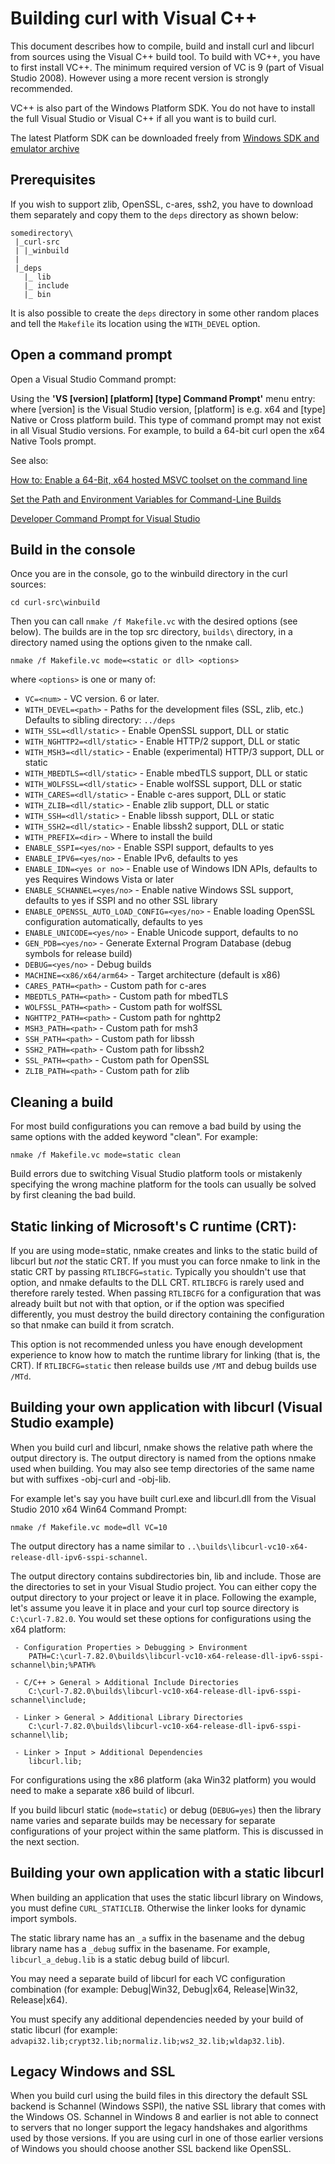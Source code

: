 <!--
Copyright (C) Daniel Stenberg, <daniel@haxx.se>, et al.

SPDX-License-Identifier: curl
-->

# Building curl with Visual C++

 This document describes how to compile, build and install curl and libcurl
 from sources using the Visual C++ build tool. To build with VC++, you have to
 first install VC++. The minimum required version of VC is 9 (part of Visual
 Studio 2008). However using a more recent version is strongly recommended.

 VC++ is also part of the Windows Platform SDK. You do not have to install the
 full Visual Studio or Visual C++ if all you want is to build curl.

 The latest Platform SDK can be downloaded freely from [Windows SDK and
 emulator
 archive](https://developer.microsoft.com/en-us/windows/downloads/sdk-archive)

## Prerequisites

 If you wish to support zlib, OpenSSL, c-ares, ssh2, you have to download them
 separately and copy them to the `deps` directory as shown below:

    somedirectory\
     |_curl-src
     | |_winbuild
     |
     |_deps
       |_ lib
       |_ include
       |_ bin

 It is also possible to create the `deps` directory in some other random places
 and tell the `Makefile` its location using the `WITH_DEVEL` option.

## Open a command prompt

Open a Visual Studio Command prompt:

 Using the **'VS [version] [platform] [type] Command Prompt'** menu entry:
 where [version] is the Visual Studio version, [platform] is e.g. x64 and
 [type] Native or Cross platform build. This type of command prompt may not
 exist in all Visual Studio versions. For example, to build a 64-bit curl open
 the x64 Native Tools prompt.

 See also:

 [How to: Enable a 64-Bit, x64 hosted MSVC toolset on the command line](https://docs.microsoft.com/en-us/cpp/build/how-to-enable-a-64-bit-visual-cpp-toolset-on-the-command-line)

 [Set the Path and Environment Variables for Command-Line Builds](https://docs.microsoft.com/en-us/cpp/build/building-on-the-command-line)

 [Developer Command Prompt for Visual Studio](https://docs.microsoft.com/en-us/dotnet/framework/tools/developer-command-prompt-for-vs)

## Build in the console

 Once you are in the console, go to the winbuild directory in the curl
 sources:

    cd curl-src\winbuild

 Then you can call `nmake /f Makefile.vc` with the desired options (see
 below). The builds are in the top src directory, `builds\` directory, in a
 directory named using the options given to the nmake call.

    nmake /f Makefile.vc mode=<static or dll> <options>

where `<options>` is one or many of:

 - `VC=<num>`                    - VC version. 6 or later.
 - `WITH_DEVEL=<path>`           - Paths for the development files (SSL, zlib, etc.)
                                   Defaults to sibling directory: `../deps`
 - `WITH_SSL=<dll/static>`       - Enable OpenSSL support, DLL or static
 - `WITH_NGHTTP2=<dll/static>`   - Enable HTTP/2 support, DLL or static
 - `WITH_MSH3=<dll/static>`      - Enable (experimental) HTTP/3 support, DLL or static
 - `WITH_MBEDTLS=<dll/static>`   - Enable mbedTLS support, DLL or static
 - `WITH_WOLFSSL=<dll/static>`   - Enable wolfSSL support, DLL or static
 - `WITH_CARES=<dll/static>`     - Enable c-ares support, DLL or static
 - `WITH_ZLIB=<dll/static>`      - Enable zlib support, DLL or static
 - `WITH_SSH=<dll/static>`       - Enable libssh support, DLL or static
 - `WITH_SSH2=<dll/static>`      - Enable libssh2 support, DLL or static
 - `WITH_PREFIX=<dir>`           - Where to install the build
 - `ENABLE_SSPI=<yes/no>`        - Enable SSPI support, defaults to yes
 - `ENABLE_IPV6=<yes/no>`        - Enable IPv6, defaults to yes
 - `ENABLE_IDN=<yes or no>`      - Enable use of Windows IDN APIs, defaults to yes
                                   Requires Windows Vista or later
 - `ENABLE_SCHANNEL=<yes/no>`    - Enable native Windows SSL support, defaults
                                   to yes if SSPI and no other SSL library
 - `ENABLE_OPENSSL_AUTO_LOAD_CONFIG=<yes/no>`
                                 - Enable loading OpenSSL configuration
                                   automatically, defaults to yes
 - `ENABLE_UNICODE=<yes/no>`     - Enable Unicode support, defaults to no
 - `GEN_PDB=<yes/no>`            - Generate External Program Database
                                   (debug symbols for release build)
 - `DEBUG=<yes/no>`              - Debug builds
 - `MACHINE=<x86/x64/arm64>`     - Target architecture (default is x86)
 - `CARES_PATH=<path>`           - Custom path for c-ares
 - `MBEDTLS_PATH=<path>`         - Custom path for mbedTLS
 - `WOLFSSL_PATH=<path>`         - Custom path for wolfSSL
 - `NGHTTP2_PATH=<path>`         - Custom path for nghttp2
 - `MSH3_PATH=<path>`            - Custom path for msh3
 - `SSH_PATH=<path>`             - Custom path for libssh
 - `SSH2_PATH=<path>`            - Custom path for libssh2
 - `SSL_PATH=<path>`             - Custom path for OpenSSL
 - `ZLIB_PATH=<path>`            - Custom path for zlib

## Cleaning a build

 For most build configurations you can remove a bad build by using the same
 options with the added keyword "clean". For example:

    nmake /f Makefile.vc mode=static clean

 Build errors due to switching Visual Studio platform tools or mistakenly
 specifying the wrong machine platform for the tools can usually be solved by
 first cleaning the bad build.

## Static linking of Microsoft's C runtime (CRT):

 If you are using mode=static, nmake creates and links to the static build of
 libcurl but *not* the static CRT. If you must you can force nmake to link in
 the static CRT by passing `RTLIBCFG=static`. Typically you shouldn't use that
 option, and nmake defaults to the DLL CRT. `RTLIBCFG` is rarely used and
 therefore rarely tested. When passing `RTLIBCFG` for a configuration that was
 already built but not with that option, or if the option was specified
 differently, you must destroy the build directory containing the
 configuration so that nmake can build it from scratch.

 This option is not recommended unless you have enough development experience
 to know how to match the runtime library for linking (that is, the CRT). If
 `RTLIBCFG=static` then release builds use `/MT` and debug builds use `/MTd`.

## Building your own application with libcurl (Visual Studio example)

 When you build curl and libcurl, nmake shows the relative path where the
 output directory is. The output directory is named from the options nmake
 used when building. You may also see temp directories of the same name but
 with suffixes -obj-curl and -obj-lib.

 For example let's say you have built curl.exe and libcurl.dll from the Visual
 Studio 2010 x64 Win64 Command Prompt:

    nmake /f Makefile.vc mode=dll VC=10

 The output directory has a name similar to
 `..\builds\libcurl-vc10-x64-release-dll-ipv6-sspi-schannel`.

 The output directory contains subdirectories bin, lib and include. Those are
 the directories to set in your Visual Studio project. You can either copy the
 output directory to your project or leave it in place. Following the example,
 let's assume you leave it in place and your curl top source directory is
 `C:\curl-7.82.0`. You would set these options for configurations using the
 x64 platform:

~~~
 - Configuration Properties > Debugging > Environment
    PATH=C:\curl-7.82.0\builds\libcurl-vc10-x64-release-dll-ipv6-sspi-schannel\bin;%PATH%

 - C/C++ > General > Additional Include Directories
    C:\curl-7.82.0\builds\libcurl-vc10-x64-release-dll-ipv6-sspi-schannel\include;

 - Linker > General > Additional Library Directories
    C:\curl-7.82.0\builds\libcurl-vc10-x64-release-dll-ipv6-sspi-schannel\lib;

 - Linker > Input > Additional Dependencies
    libcurl.lib;
~~~

 For configurations using the x86 platform (aka Win32 platform) you would
 need to make a separate x86 build of libcurl.

 If you build libcurl static (`mode=static`) or debug (`DEBUG=yes`) then the
 library name varies and separate builds may be necessary for separate
 configurations of your project within the same platform. This is discussed in
 the next section.

## Building your own application with a static libcurl

 When building an application that uses the static libcurl library on Windows,
 you must define `CURL_STATICLIB`. Otherwise the linker looks for dynamic
 import symbols.

 The static library name has an `_a` suffix in the basename and the debug
 library name has a `_debug` suffix in the basename. For example,
 `libcurl_a_debug.lib` is a static debug build of libcurl.

 You may need a separate build of libcurl for each VC configuration combination
 (for example: Debug|Win32, Debug|x64, Release|Win32, Release|x64).

 You must specify any additional dependencies needed by your build of static
 libcurl (for example:
 `advapi32.lib;crypt32.lib;normaliz.lib;ws2_32.lib;wldap32.lib`).

## Legacy Windows and SSL

 When you build curl using the build files in this directory the default SSL
 backend is Schannel (Windows SSPI), the native SSL library that comes with
 the Windows OS. Schannel in Windows 8 and earlier is not able to connect to
 servers that no longer support the legacy handshakes and algorithms used by
 those versions. If you are using curl in one of those earlier versions of
 Windows you should choose another SSL backend like OpenSSL.
